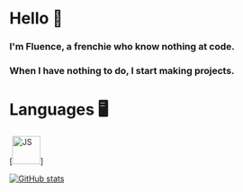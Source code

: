 # Hello 👋

### I'm Fluence, a frenchie who know nothing at code.
### When I have nothing to do, I start making projects.

# Languages 🖥️

[<img src='https://cdn.jsdelivr.net/npm/simple-icons@3.13.0/icons/javascript.svg' alt='JS' height='50'>]

[![GitHub stats](https://github-readme-stats.vercel.app/api?username=flu3nc3)](https://github.com/flu3nc3)
